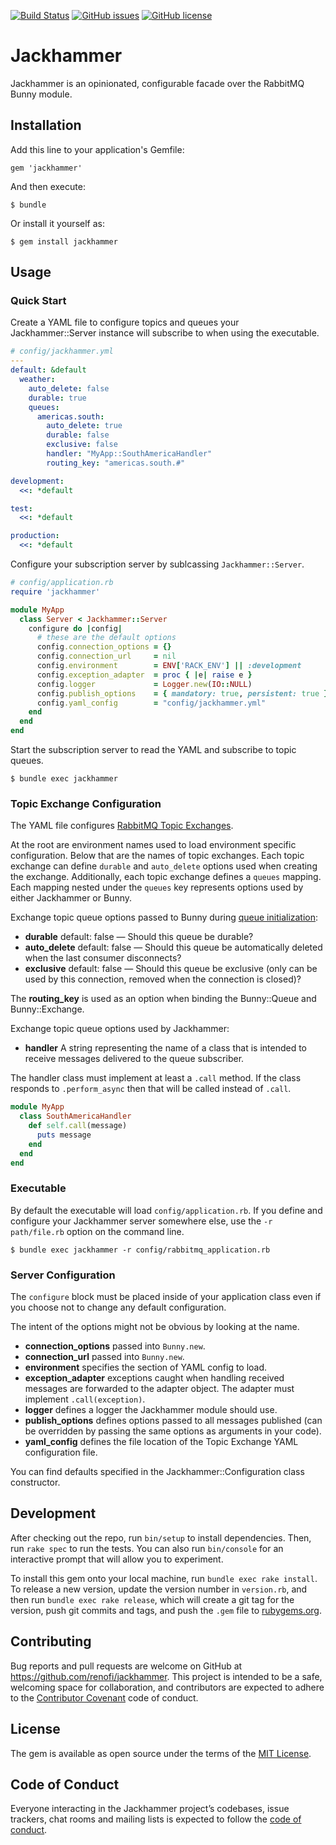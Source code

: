 [![Build Status](https://travis-ci.org/RenoFi/jackhammer.svg?branch=master)](https://travis-ci.org/RenoFi/jackhammer)
[![GitHub issues](https://img.shields.io/github/issues/renofi/jackhammer)](https://github.com/renofi/jackhammer/issues)
[![GitHub license](https://img.shields.io/github/license/renofi/jackhammer)](https://github.com/RenoFi/jackhammer/blob/master/LICENSE.txt)

# Jackhammer

Jackhammer is an opinionated, configurable facade over the RabbitMQ Bunny
module.

## Installation

Add this line to your application's Gemfile:

    gem 'jackhammer'

And then execute:

    $ bundle

Or install it yourself as:

    $ gem install jackhammer

## Usage

### Quick Start

Create a YAML file to configure topics and queues your Jackhammer::Server instance
will subscribe to when using the executable.

```yaml
# config/jackhammer.yml
---
default: &default
  weather:
    auto_delete: false
    durable: true
    queues:
      americas.south:
        auto_delete: true
        durable: false
        exclusive: false
        handler: "MyApp::SouthAmericaHandler"
        routing_key: "americas.south.#"

development:
  <<: *default

test:
  <<: *default

production:
  <<: *default
```

Configure your subscription server by sublcassing `Jackhammer::Server`.

```ruby
# config/application.rb
require 'jackhammer'

module MyApp
  class Server < Jackhammer::Server
    configure do |config|
      # these are the default options
      config.connection_options = {}
      config.connection_url     = nil
      config.environment        = ENV['RACK_ENV'] || :development
      config.exception_adapter  = proc { |e| raise e }
      config.logger             = Logger.new(IO::NULL)
      config.publish_options    = { mandatory: true, persistent: true }
      config.yaml_config        = "config/jackhammer.yml"
    end
  end
end
```

Start the subscription server to read the YAML and subscribe to topic queues.

    $ bundle exec jackhammer

### Topic Exchange Configuration

The YAML file configures [RabbitMQ Topic Exchanges](https://www.rabbitmq.com/tutorials/amqp-concepts.html#exchange-topic).

At the root are environment names used to load environment specific
configuration. Below that are the names of topic exchanges.  Each topic exchange
can define `durable` and `auto_delete` options used when creating the exchange.
Additionally, each topic exchange defines a `queues` mapping.  Each mapping
nested under the `queues` key represents options used by either Jackhammer or
Bunny.

Exchange topic queue options passed to Bunny during [queue initialization](http://reference.rubybunny.info/Bunny/Queue.html#initialize-instance_method):

- **durable** default: false — Should this queue be durable?
- **auto_delete** default: false — Should this queue be automatically deleted when the last consumer disconnects?
- **exclusive** default: false — Should this queue be exclusive (only can be used by this connection, removed when the connection is closed)?

The **routing_key** is used as an option when binding the Bunny::Queue and
Bunny::Exchange.

Exchange topic queue options used by Jackhammer:

- **handler** A string representing the name of a class that is intended to
  receive messages delivered to the queue subscriber.

The handler class must implement at least a `.call` method. If the class
responds to `.perform_async` then that will be called instead of `.call`.

```ruby
module MyApp
  class SouthAmericaHandler
    def self.call(message)
      puts message
    end
  end
end
```

### Executable

By default the executable will load `config/application.rb`. If you define
and configure your Jackhammer server somewhere else, use the `-r path/file.rb`
option on the command line.

    $ bundle exec jackhammer -r config/rabbitmq_application.rb

### Server  Configuration

The `configure` block must be placed inside of your application class even if
you choose not to change any default configuration.

The intent of the options might not be obvious by looking at the name.
- **connection_options** passed into `Bunny.new`.
- **connection_url** passed into `Bunny.new`.
- **environment** specifies the section of YAML config to load.
- **exception_adapter** exceptions caught when handling received messages are
  forwarded to the adapter object. The adapter must implement
  `.call(exception)`.
- **logger** defines a logger the Jackhammer module should use.
- **publish_options** defines options passed to all messages published (can be
  overridden by passing the same options as arguments in your code).
- **yaml_config** defines the file location of the Topic Exchange YAML
  configuration file.

You can find defaults specified in the Jackhammer::Configuration class
constructor.

## Development

After checking out the repo, run `bin/setup` to install dependencies. Then, run `rake spec` to run the tests. You can also run `bin/console` for an interactive prompt that will allow you to experiment.

To install this gem onto your local machine, run `bundle exec rake install`. To release a new version, update the version number in `version.rb`, and then run `bundle exec rake release`, which will create a git tag for the version, push git commits and tags, and push the `.gem` file to [rubygems.org](https://rubygems.org).

## Contributing

Bug reports and pull requests are welcome on GitHub at https://github.com/renofi/jackhammer. This project is intended to be a safe, welcoming space for collaboration, and contributors are expected to adhere to the [Contributor Covenant](http://contributor-covenant.org) code of conduct.

## License

The gem is available as open source under the terms of the [MIT License](https://opensource.org/licenses/MIT).

## Code of Conduct

Everyone interacting in the Jackhammer project’s codebases, issue trackers, chat rooms and mailing lists is expected to follow the [code of conduct](https://github.com/renofi/jackhammer/blob/master/CODE_OF_CONDUCT.md).
